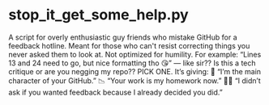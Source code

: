 # stop_it_get_some_help.py
A script for overly enthusiastic guy friends who mistake GitHub for a feedback hotline. Meant for those who can't resist correcting things you never asked them to look at. Not optimized for humility.
For example:
“Lines 13 and 24 need to go, but nice formatting tho 😘” — like sir?? Is this a tech critique or are you negging my repo?? PICK ONE.
It’s giving:
🧠 “I’m the main character of your GitHub.”
📉 “Your work is my homework now.”
💁‍♂️ “I didn’t ask if you wanted feedback because I already decided you did.”
